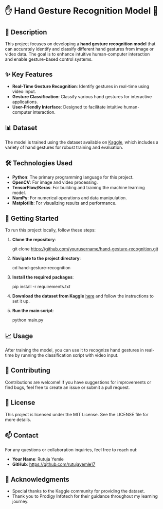 # ✋ Hand Gesture Recognition Model 🤖

## 📜 Description

This project focuses on developing a **hand gesture recognition model** that can accurately identify and classify different hand gestures from image or video data. The goal is to enhance intuitive human-computer interaction and enable gesture-based control systems.

## ✨ Key Features

- **Real-Time Gesture Recognition**: Identify gestures in real-time using video input.
- **Gesture Classification**: Classify various hand gestures for interactive applications.
- **User-Friendly Interface**: Designed to facilitate intuitive human-computer interaction.

## 📊 Dataset

The model is trained using the dataset available on [Kaggle](https://www.kaggle.com/gti-upm/leapgestrecog), which includes a variety of hand gestures for robust training and evaluation.

## 🛠️ Technologies Used

- **Python**: The primary programming language for this project.
- **OpenCV**: For image and video processing.
- **TensorFlow/Keras**: For building and training the machine learning model.
- **NumPy**: For numerical operations and data manipulation.
- **Matplotlib**: For visualizing results and performance.

## 🚀 Getting Started

To run this project locally, follow these steps:

1. **Clone the repository**:

   git clone https://github.com/yourusername/hand-gesture-recognition.git
  

2. **Navigate to the project directory**:
   
   cd hand-gesture-recognition
  

3. **Install the required packages**:
   
   pip install -r requirements.txt
   

4. **Download the dataset from Kaggle** [here](https://www.kaggle.com/gti-upm/leapgestrecog) and follow the instructions to set it up.

5. **Run the main script**:
 
   python main.py
   

## 📈 Usage

After training the model, you can use it to recognize hand gestures in real-time by running the classification script with video input.

## 🤝 Contributing

Contributions are welcome! If you have suggestions for improvements or find bugs, feel free to create an issue or submit a pull request.

## 📝 License

This project is licensed under the MIT License. See the LICENSE file for more details.

## 📫 Contact

For any questions or collaboration inquiries, feel free to reach out:

- **Your Name**: Rutuja Yemle
- **GitHub**: https://github.com/rutujayemle17

## 🙏 Acknowledgments

- Special thanks to the Kaggle community for providing the dataset.
- Thank you to Prodigy Infotech for their guidance throughout my learning journey.
